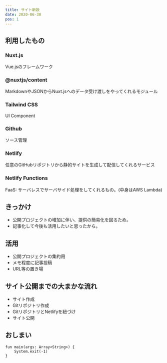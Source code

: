 ```yaml
---
title: サイト新設
date: 2020-06-30
pos: 1
---
```


## 利用したもの

### Nuxt.js
Vue.jsのフレームワーク

### @nuxtjs/content
MarkdownやJSONからNuxt.jsへのデータ受け渡しをやってくれるモジュール

### Tailwind CSS
UI Component

### Github
ソース管理

### Netlify
任意のGitHubリポジトリから静的サイトを生成して配信してくれるサービス

### Netlify Functions
FaaS: サーバレスでサーバサイド処理をしてくれるもの。(中身はAWS Lambda)

## きっかけ
- 公開プロジェクトの増加に伴い、提供の簡易化を図るため。
- 記事化して今後も活用したいと思ったから。

## 活用
- 公開プロジェクトの集約用
- メモ程度に記事投稿
- URL等の置き場

## サイト公開までの大まかな流れ
- サイト作成
- Gitリポジトリ作成
- GitリポジトリとNetlifyを紐づけ
- サイト公開

## おしまい

```kotlin[Main.kt]
fun main(args: Array<String>) {
    System.exit(-1)
}
```

